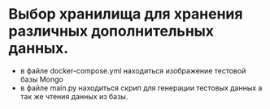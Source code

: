 # Выбор хранилища для хранения различных дополнительных данных. 
- в файле docker-compose.yml находиться изображение тестовой базы Mongo
- в файле main.py находиться скрип для генерации тестовых данных а так же чтения данных из базы.
